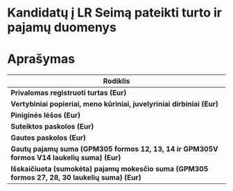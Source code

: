 # Kandidatų į LR Seimą pateikti turto ir pajamų duomenys

# Aprašymas

| Rodiklis        |
| ------------- |
|**Privalomas registruoti turtas (Eur)**|
|**Vertybiniai popieriai, meno kūriniai, juvelyriniai dirbiniai (Eur)**|
|**Piniginės lėšos (Eur)**|
|**Suteiktos paskolos (Eur)**|
|**Gautos paskolos (Eur)**|
|**Gautų pajamų suma (GPM305 formos 12, 13, 14 ir GPM305V formos V14 laukelių suma) (Eur)**|
|**Išskaičiuota (sumokėta) pajamų mokesčio suma (GPM305 formos 27, 28, 30 laukelių suma) (Eur)**|

